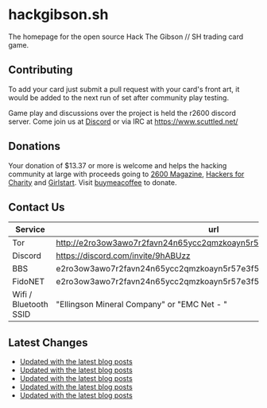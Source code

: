 # hackgibson.sh
The homepage for the open source Hack The Gibson // SH trading card game.


## Contributing

To add your card just submit a pull request with your card's front art, it would be added to the next run of set after community play testing.

Game play and discussions over the project is held the r2600 discord server. Come join us at [Discord](https://discord.com/invite/9hABUzz) or via IRC at https://www.scuttled.net/


## Donations

Your donation of $13.37 or more is welcome and helps the hacking community at large with proceeds going to [2600 Magazine](https://2600.com/), [Hackers for Charity](https://hackersforcharity.org) and [Girlstart](https://girlstart.org).  Visit [buymeacoffee](https://www.buymeacoffee.com/hackgibson.sh) to donate.


## Contact Us

Service | url
-|-
Tor | http://e2ro3ow3awo7r2favn24n65ycc2qmzkoayn5r57e3f56nvjwdcgg32ad.onion
Discord | https://discord.com/invite/9hABUzz
BBS | e2ro3ow3awo7r2favn24n65ycc2qmzkoayn5r57e3f56nvjwdcgg32ad.onion:23
FidoNET | e2ro3ow3awo7r2favn24n65ycc2qmzkoayn5r57e3f56nvjwdcgg32ad.onion:24554
Wifi / Bluetooth SSID | "Ellingson Mineral Company" or "EMC Net - <fidonet address>"

## Latest Changes
<!-- BLOG-POST-LIST:START -->
- [Updated with the latest blog posts](https://github.com/DFW2600/hackgibson.sh/commit/07743aae2f3753ba020daf6ca87662a9af06634a)
- [Updated with the latest blog posts](https://github.com/DFW2600/hackgibson.sh/commit/41a5f27b4018a93e2c7b3f86de2022bccbff4f42)
- [Updated with the latest blog posts](https://github.com/DFW2600/hackgibson.sh/commit/a7c2c3a9947466817c27a5a0fb0d07df91ac87c2)
- [Updated with the latest blog posts](https://github.com/DFW2600/hackgibson.sh/commit/cb0f1d0ac4c554e118ca6b0c525cc2843c11b9ef)
- [Updated with the latest blog posts](https://github.com/DFW2600/hackgibson.sh/commit/66393a656b58b51836f2dce6fcaccda5feb3a025)
<!-- BLOG-POST-LIST:END -->
